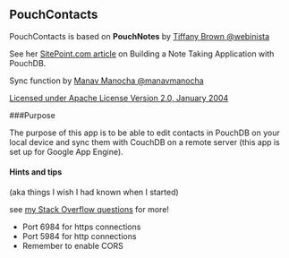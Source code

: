 ## PouchContacts

PouchContacts is based on **PouchNotes** by [Tiffany Brown @webinista](https://github.com/webinista)

See her [SitePoint.com article](http://www.sitepoint.com/building-offline-first-app-pouchdb/) on Building a Note Taking Application with PouchDB.

Sync function by [Manav Manocha @manavmanocha](https://github.com/manavmanocha/pouchnotes)

[Licensed under Apache License Version 2.0, January 2004](https://github.com/vogelbeere/pouchcontacts/blob/master/LICENSE)

###Purpose

The purpose of this app is to be able to edit contacts in PouchDB on your local device and sync them with CouchDB on a remote server (this app is set up for Google App Engine).

#### Hints and tips
(aka things I wish I had known when I started)

see [my Stack Overflow questions](https://stackoverflow.com/users/5264501/yvonne-aburrow?tab=questions) for more!

- Port 6984 for https connections
- Port 5984 for http connections
- Remember to enable CORS
